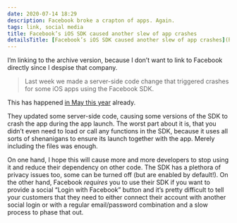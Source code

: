 ```yaml
---
date: 2020-07-14 18:29
description: Facebook broke a crapton of apps. Again.
tags: link, social media
title: Facebook’s iOS SDK caused another slew of app crashes
detailsTitle: [Facebook’s iOS SDK caused another slew of app crashes](http://web.archive.org/web/20200714081114/https://developers.facebook.com/blog/post/2020/07/13/bug-now-resolved-fb-ios-sdk-outage-causing-disruption-third-party-ios-apps/)
---
```


I’m linking to the archive version, because I don’t want to link to Facebook directly since I despise that company.

> Last week we made a server-side code change that triggered crashes for some iOS apps using the Facebook SDK.

This has happened [in May this year](http://web.archive.org/web/20200714081114/https://developers.facebook.com/status/issues/551281292461657/) already.

They updated some server-side code, causing some versions of the SDK to crash the app during the app launch. The worst part about it is, that you didn’t even need to load or call any functions in the SDK, because it uses all sorts of shenanigans to ensure its launch together with the  app. Merely including the files was enough.

On one hand, I hope this will cause more and more developers to stop using it and reduce their dependency on other code. The SDK has a plethora of privacy issues too, some can be turned off (but are enabled by default!). On the other hand, Facebook *requires* you to use their SDK if you want to provide a social “Login with Facebook” button and it’s pretty difficult to tell your customers that they need to either connect their account with another social login or with a regular email/password combination and a slow process to phase that out.